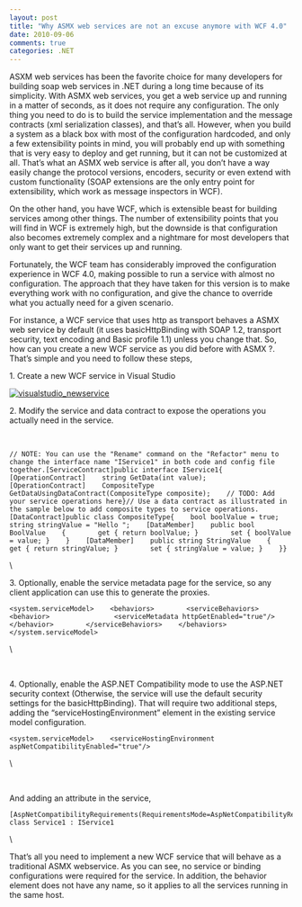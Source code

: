 ```yaml
---
layout: post
title: "Why ASMX web services are not an excuse anymore with WCF 4.0"
date: 2010-09-06
comments: true
categories: .NET
---
```


ASXM web services has been the favorite choice for many developers for
building soap web services in .NET during a long time because of its
simplicity. With ASMX web services, you get a web service up and running
in a matter of seconds, as it does not require any configuration. The
only thing you need to do is to build the service implementation and the
message contracts (xml serialization classes), and that’s all. However,
when you build a system as a black box with most of the configuration
hardcoded, and only a few extensibility points in mind, you will
probably end up with something that is very easy to deploy and get
running, but it can not be customized at all. That’s what an ASMX web
service is after all, you don’t have a way easily change the protocol
versions, encoders, security or even extend with custom functionality
(SOAP extensions are the only entry point for extensibility, which work
as message inspectors in WCF).

On the other hand, you have WCF, which is extensible beast for building
services among other things. The number of extensibility points that you
will find in WCF is extremely high, but the downside is that
configuration also becomes extremely complex and a nightmare for most
developers that only want to get their services up and running.

Fortunately, the WCF team has considerably improved the configuration
experience in WCF 4.0, making possible to run a service with almost no
configuration. The approach that they have taken for this version is to
make everything work with no configuration, and give the chance to
override what you actually need for a given scenario.

For instance, a WCF service that uses http as transport behaves a ASMX
web service by default (it uses basicHttpBinding with SOAP 1.2,
transport security, text encoding and Basic profile 1.1) unless you
change that. So, how can you create a new WCF service as you did before
with ASMX ?. That’s simple and you need to follow these steps,

​1. Create a new WCF service in Visual Studio

[![visualstudio\_newservice](http://weblogs.asp.net/blogs/cibrax/visualstudio_newservice_thumb_38629E46.png "visualstudio_newservice")](http://weblogs.asp.net/blogs/cibrax/visualstudio_newservice_47C62622.png)

​2. Modify the service and data contract to expose the operations you
actually need in the service.

 

~~~~ {#codeSnippet style="BORDER-BOTTOM-STYLE: none; TEXT-ALIGN: left; PADDING-BOTTOM: 0px; LINE-HEIGHT: 12pt; BORDER-RIGHT-STYLE: none; BACKGROUND-COLOR: #f4f4f4; MARGIN: 0em; PADDING-LEFT: 0px; WIDTH: 100%; PADDING-RIGHT: 0px; FONT-FAMILY: 'Courier New', courier, monospace; DIRECTION: ltr; BORDER-TOP-STYLE: none; COLOR: black; FONT-SIZE: 8pt; BORDER-LEFT-STYLE: none; OVERFLOW: visible; PADDING-TOP: 0px"}
// NOTE: You can use the "Rename" command on the "Refactor" menu to change the interface name "IService1" in both code and config file together.[ServiceContract]public interface IService1{    [OperationContract]    string GetData(int value);    [OperationContract]    CompositeType GetDataUsingDataContract(CompositeType composite);    // TODO: Add your service operations here}// Use a data contract as illustrated in the sample below to add composite types to service operations.[DataContract]public class CompositeType{    bool boolValue = true;    string stringValue = "Hello ";    [DataMember]    public bool BoolValue    {        get { return boolValue; }        set { boolValue = value; }    }    [DataMember]    public string StringValue    {        get { return stringValue; }        set { stringValue = value; }    }}
~~~~

\

​3. Optionally, enable the service metadata page for the service, so any
client application can use this to generate the proxies.

~~~~ {#codeSnippet style="BORDER-BOTTOM-STYLE: none; TEXT-ALIGN: left; PADDING-BOTTOM: 0px; LINE-HEIGHT: 12pt; BORDER-RIGHT-STYLE: none; BACKGROUND-COLOR: #f4f4f4; MARGIN: 0em; PADDING-LEFT: 0px; WIDTH: 100%; PADDING-RIGHT: 0px; FONT-FAMILY: 'Courier New', courier, monospace; DIRECTION: ltr; BORDER-TOP-STYLE: none; COLOR: black; FONT-SIZE: 8pt; BORDER-LEFT-STYLE: none; OVERFLOW: visible; PADDING-TOP: 0px"}
<system.serviceModel>    <behaviors>        <serviceBehaviors>            <behavior>                <serviceMetadata httpGetEnabled="true"/>            </behavior>        </serviceBehaviors>    </behaviors></system.serviceModel>
~~~~

\

 

​4. Optionally, enable the ASP.NET Compatibility mode to use the ASP.NET
security context (Otherwise, the service will use the default security
settings for the basicHttpBinding). That will require two additional
steps, adding the “serviceHostingEnvironment” element in the existing
service model configuration.

~~~~ {#codeSnippet style="BORDER-BOTTOM-STYLE: none; TEXT-ALIGN: left; PADDING-BOTTOM: 0px; LINE-HEIGHT: 12pt; BORDER-RIGHT-STYLE: none; BACKGROUND-COLOR: #f4f4f4; MARGIN: 0em; PADDING-LEFT: 0px; WIDTH: 100%; PADDING-RIGHT: 0px; FONT-FAMILY: 'Courier New', courier, monospace; DIRECTION: ltr; BORDER-TOP-STYLE: none; COLOR: black; FONT-SIZE: 8pt; BORDER-LEFT-STYLE: none; OVERFLOW: visible; PADDING-TOP: 0px"}
<system.serviceModel>    <serviceHostingEnvironment aspNetCompatibilityEnabled="true"/>
~~~~

\

 

And adding an attribute in the service,

~~~~ {#codeSnippet style="BORDER-BOTTOM-STYLE: none; TEXT-ALIGN: left; PADDING-BOTTOM: 0px; LINE-HEIGHT: 12pt; BORDER-RIGHT-STYLE: none; BACKGROUND-COLOR: #f4f4f4; MARGIN: 0em; PADDING-LEFT: 0px; WIDTH: 100%; PADDING-RIGHT: 0px; FONT-FAMILY: 'Courier New', courier, monospace; DIRECTION: ltr; BORDER-TOP-STYLE: none; COLOR: black; FONT-SIZE: 8pt; BORDER-LEFT-STYLE: none; OVERFLOW: visible; PADDING-TOP: 0px"}
[AspNetCompatibilityRequirements(RequirementsMode=AspNetCompatibilityRequirementsMode.Allowed)]public class Service1 : IService1
~~~~

\

That’s all you need to implement a new WCF service that will behave as a
traditional ASMX webservice. As you can see, no service or binding
configurations were required for the service. In addition, the behavior
element does not have any name, so it applies to all the services
running in the same host.

